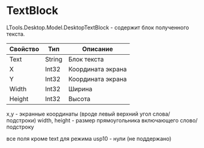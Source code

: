 # TextBlock
LTools.Desktop.Model.DesktopTextBlock - содержит блок полученного текста.

| Свойство    | Тип                                | Описание                  |
| ----------- | ---------------------------------- | ------------------------- |
| Text        | String                             | Блок текста               |
| X           | Int32                              | Координата экрана         |
| Y           | Int32                              | Координата экрана         |
| Width       | Int32                              | Ширина                    |
| Height      | Int32                              | Высота                    |

x,y - экранные координаты (вроде левый верхний угол слова/подстроки)
width, height - размер прямоугольника включающего слово/подстроку

все поля кроме text для режима usp10 - нули (не поддержано)


